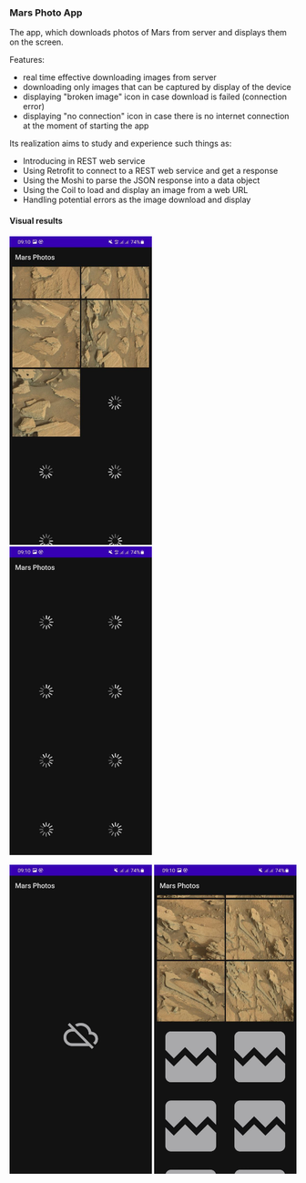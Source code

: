 

### Mars Photo App

The app, which downloads photos of Mars from server and displays them on the screen.

Features: 

- real time effective downloading images from server
- downloading only images that can be captured by display of the device
- displaying "broken image" icon in case download is failed (connection error)
- displaying "no connection" icon in case there is no internet connection at the moment of starting the app

Its realization aims to study and experience such things as:

- Introducing in REST web service
- Using Retrofit to connect to a REST web service and get a response
- Using the Moshi to parse the JSON response into a data object
- Using the Coil to load and display an image from a web URL
- Handling potential errors as the image download and display

#### Visual results

<img src="./examples/image1.jpg" alt="image1" style="width:250px;" /> &nbsp; <img src="./examples/image2.jpg" alt="image1" style="width:250px;" />

<img src="./examples/image3.jpg" alt="image3" style="width:250px;" /> <img src="./examples/image4.jpg" alt="image4" style="width:250px;" />
